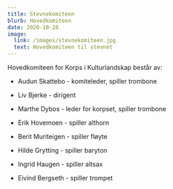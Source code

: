 ```yaml
---
title: Stevnekomiteen
blurb: Hovedkomiteen
date: 2020-10-28
image:
  link: /images/stevnekomiteen.jpg
  text: Hovedkomiteen til stevnet
---
```


Hovedkomiteen for Korps i Kulturlandskap består av:

- Audun Skattebo - komiteleder, spiller trombone

- Liv Bjerke - dirigent

- Marthe Dybos - leder for korpset, spiller trombone

- Erik Hovemoen - spiller althorn

- Berit Muriteigen - spiller fløyte

- Hilde Grytting - spiller baryton

- Ingrid Haugen - spiller altsax

- Eivind Bergseth - spiller trompet

